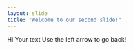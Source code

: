 ```yaml
---
layout: slide
title: "Welcome to our second slide!"
---
```

Hi Your text
Use the left arrow to go back!
